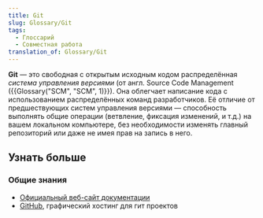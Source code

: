 ```yaml
---
title: Git
slug: Glossary/Git
tags:
  - Глоссарий
  - Совместная работа
translation_of: Glossary/Git
---
```


**Git** — это свободная с открытым исходным кодом распределённая _система управления версиями_ (от англ. Source Code Management ({{Glossary("SCM", "SCM", 1)}}). Она облегчает написание кода с использованием распределённых команд разработчиков. Её отличие от предшествующих систем управления версиями — способность выполнять общие операции (ветвление, фиксация изменений, и т.д.) на вашем локальном компьютере, без необходимости изменять главный репозиторий или даже не имея прав на запись в него.

## Узнать больше

### Общие знания

- [Официальный веб-сайт документации](http://git-scm.com/)
- [GitHub](https://github.com/), графический хостинг для гит проектов
